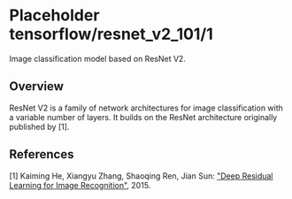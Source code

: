 # Placeholder tensorflow/resnet_v2_101/1
Image classification model based on ResNet V2.

<!-- module-type: image-classification -->

## Overview

ResNet V2 is a family of network architectures for image classification
with a variable number of layers. It builds on the ResNet architecture
originally published by [1].

## References

[1] Kaiming He, Xiangyu Zhang, Shaoqing Ren, Jian Sun:
["Deep Residual Learning for Image Recognition"](https://arxiv.org/abs/1512.03385), 2015.
